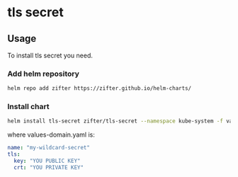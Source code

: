 # tls secret

## Usage
To install tls secret you need.

### Add helm repository
```bash
helm repo add zifter https://zifter.github.io/helm-charts/
```

### Install chart
```bash
helm install tls-secret zifter/tls-secret --namespace kube-system -f values-domain.yaml
```

where values-domain.yaml is:
```yaml
name: "my-wildcard-secret"
tls:
  key: "YOU PUBLIC KEY"
  crt: "YOU PRIVATE KEY"
```

